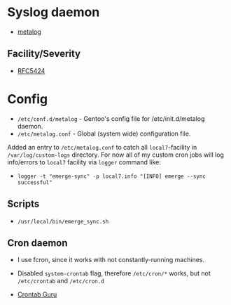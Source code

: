 # Syslog daemon
- [metalog](https://wiki.gentoo.org/wiki/Metalog)

## Facility/Severity
- [RFC5424](https://datatracker.ietf.org/doc/html/rfc5424#section-6.2.1)

# Config
- `/etc/conf.d/metalog` - Gentoo's config file for /etc/init.d/metalog daemon.
- `/etc/metalog.conf` - Global (system wide) configuration file.

Added an entry to `/etc/metalog.conf` to catch all `local7`-facility in
`/var/log/custom-logs` directory. For now all of my custom cron jobs will
log info/errors to `local7` facility via `logger` command like: 
- `logger -t "emerge-sync" -p local7.info "[INFO] emerge --sync successful"`

## Scripts
- `/usr/local/bin/emerge_sync.sh`

## Cron daemon
- I use fcron, since it works with not constantly-running machines.
- Disabled `system-crontab` flag, therefore `/etc/cron/*` works, but not `/etc/crontab` and `/etc/cron.d`

- [Crontab Guru](https://crontab.guru)
